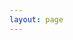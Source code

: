 ```yaml
---
layout: page
---
```


<script setup>
import {
  VPTeamPage,
  VPTeamPageTitle,
  VPTeamMembers
} from 'vitepress/theme'

const members = [
  {
    avatar: 'me1.jpg',
    name: 'Aadi Kanwar',
    title: 'Developer',
    links: [
      { icon: 'github', link: 'https://github.com/aadi-kanwar' },
      { icon: 'linkedin', link: 'https://www.linkedin.com/in/aadi-kanwar-b94891262/' },
      { icon: 'instagram', link: 'https://www.instagram.com/_a.k.4.6_/'},
      { icon: 'discord', link: 'https://discordapp.com/users/a.k.4.6'}
    ]
  },
  
]
</script>

<VPTeamPage>
  <VPTeamPageTitle>
    <template #title>
      Hi 👋
    </template>
    <template #lead>
      I am glad that you are here! I hope you like browsing through AU-topia.
    </template>
  </VPTeamPageTitle>
  <VPTeamMembers
    :members="members"
  />
</VPTeamPage>

